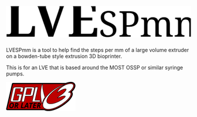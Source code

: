 # <img src="/Logos and Images/Logo.svg" alt="LVESPmm Logo" title="LVESPmm logo">


LVESPmm is a tool to help find the steps per mm of a large volume extruder on a bowden-tube style extrusion 3D bioprinter.

This is for an LVE that is based around the MOST OSSP or similar syringe pumps.



<img src="/Logos and Images/GPLv3 or Later.svg" alt="GPLv3" title="GPLv3 logo">
